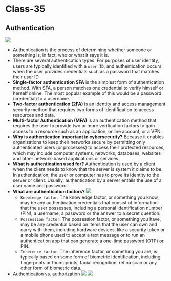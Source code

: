 # Class-35
## Authentication
![](https://encrypted-tbn0.gstatic.com/images?q=tbn:ANd9GcS1Zm5gqCv983qWzkO1R01DNf5kWi_f8rQiHg&usqp=CAU)
- Authentication is the process of determining whether someone or something is, in fact, who or what it says it is.
- There are several authentication types. For purposes of user identity, users are typically identified with a `user ID`, and authentication occurs when the user provides credentials such as a password that matches their user ID
- **Single-factor authentication SFA** is the simplest form of authentication method. With SFA, a person matches one credential to verify himself or herself online. The most popular example of this would be a password (credential) to a username.
- **Two-factor authentication (2FA)** is an identity and access management security method that requires two forms of identification to access resources and data.
- **Multi-factor Authentication (MFA)** is an authentication method that requires the user to provide two or more verification factors to gain access to a resource such as an application, online account, or a VPN.
- **Why is authentication important in cybersecurity?**
    Because it enables organizations to keep their networks secure by permitting only authenticated users (or processes) to access their protected resources, which may include computer systems, networks, databases, websites and other network-based applications or services.
- **What is authentication used for?**
    Authentication is used by a client when the client needs to know that the server is system it claims to be. In authentication, the user or computer has to prove its identity to the server or client. Usually, authentication by a server entails the use of a user name and password.
- **What are authentication factors?**
![](https://rublon.com/wp-content/uploads/2021/12/factors-1024x946.png)
    - `Knowledge factor`. The knowledge factor, or something you know, may be any authentication credentials that consist of information that the user possesses, including a personal identification number (PIN), a username, a password or the answer to a secret question.
    - `Possession factor`. The possession factor, or something you have, may be any credential based on items that the user can own and carry with them, including hardware devices, like a security token or a mobile phone used to accept a text message or to run an authentication app that can generate a one-time password (OTP) or PIN.
    - `Inherence factor`. The inherence factor, or something you are, is typically based on some form of biometric identification, including fingerprints or thumbprints, facial recognition, retina scan or any other form of biometric data.
- Authentication vs. authorization
![](http://cybermeteoroid.com/wp-content/uploads/2022/04/Authentication-vs-authorization.jpg)
![](https://www.outsystems.com/blog/-/media/images/blog/posts/authentication-vs-authorization/table-bp-authentication-vs-authorization.png?updated=20211102150423)